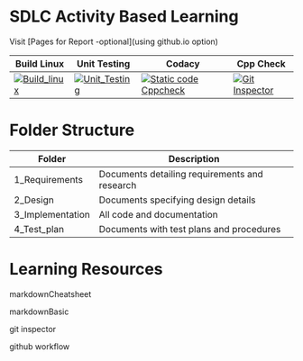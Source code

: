 # SDLC Activity Based Learning
Visit [Pages for Report -optional](using github.io option)

| Build Linux                                                                                                                                                                                                | Unit Testing                                                                                                                                                                                                  | Codacy                                                                                                                                                                                                                                                                                 | Cpp Check                                                                                                                                                                                                     |
| ---------------------------------------------------------------------------------------------------------------------------------------------------------------------------------------------------------- | ------------------------------------------------------------------------------------------------------------------------------------------------------------------------------------------------------------- | -------------------------------------------------------------------------------------------------------------------------------------------------------------------------------------------------------------------------------------------------------------------------------------- | ------------------------------------------------------------------------------------------------------------------------------------------------------------------------------------------------------------- |
| [![Build_linux](https://github.com/devadarshinim/M1_Automation_MoneyManagement/actions/workflows/c-cpp.yml/badge.svg)](https://github.com/devadarshinim/M1_Automation_MoneyManagement/actions/workflows/c-cpp.yml) | [![Unit_Testing](https://github.com/devadarshinim/M1_Automation_MoneyManagement/actions/workflows/unity.yml/badge.svg)](https://github.com/devadarshinim/M1_Automation_MoneyManagement/actions/workflows/unity.yml) | [![Static code Cppcheck](https://github.com/devadarshinim/M1_Automation_MoneyManagement/actions/workflows/cppcheck.yml/badge.svg)](https://github.com/devadarshinim/M1_Automation_MoneyManagement/actions/workflows/cppcheck.yml) | [![Git Inspector](https://github.com/devadarshinim/M1_Automation_MoneyManagement/actions/workflows/gitinspector.yml/badge.svg)](https://github.com/devadarshinim/M1_Automation_MoneyManagement/actions/workflows/gitinspector.yml) |

# Folder Structure

|Folder	         |Description                                               |
|----------------|----------------------------------------------------------|
|1_Requirements  |Documents detailing requirements and research             |
|2_Design      	 |Documents specifying design details                       |
|3_Implementation|All code and documentation                                |
|4_Test_plan	 |Documents with test plans and procedures                  |

# Learning Resources
markdownCheatsheet

markdownBasic

git inspector

github workflow
